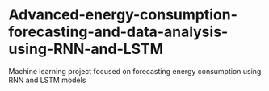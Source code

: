 # Advanced-energy-consumption-forecasting-and-data-analysis-using-RNN-and-LSTM
Machine learning project focused on forecasting energy consumption using RNN and LSTM models
